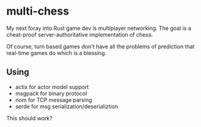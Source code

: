 # multi-chess

My next foray into Rust game dev is multiplayer networking. The goal is a cheat-proof server-authoritative implementation of chess.

Of course, turn based games don't have all the problems of prediction that real-time games do which is a blessing.

## Using
- actix for actor model support
- msgpack for binary protocol
- nom for TCP message parsing
- serde for msg serialization/deserializtion

This should work?